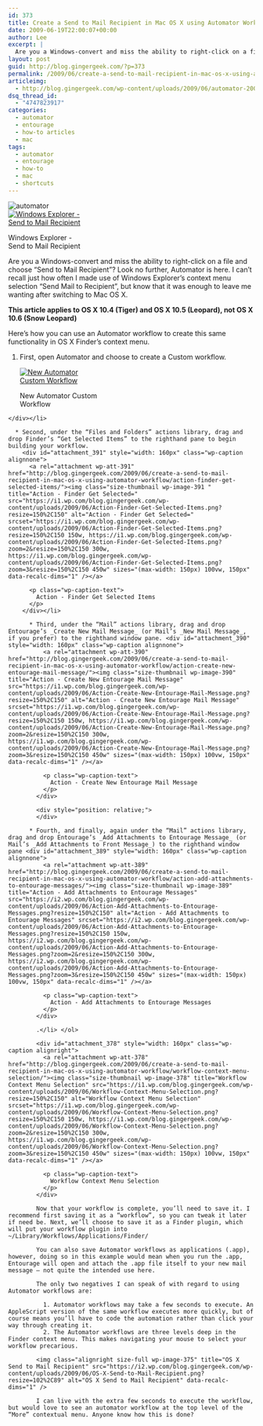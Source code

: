 ```yaml
---
id: 373
title: Create a Send to Mail Recipient in Mac OS X using Automator Workflow
date: 2009-06-19T22:00:07+00:00
author: Lee
excerpt: |
  Are you a Windows-convert and miss the ability to right-click on a file and choose "Send to Mail Recipient"? Look no further, Automator is here. I can't recall just how often I made use of Windows Explorer's context menu selection "Send Mail to Recipient", but know that it was enough to leave me wanting after switching to Mac OS X.
layout: post
guid: http://blog.gingergeek.com/?p=373
permalink: /2009/06/create-a-send-to-mail-recipient-in-mac-os-x-using-automator-workflow/
articleimg:
  - http://blog.gingergeek.com/wp-content/uploads/2009/06/automator-200.jpg
dsq_thread_id:
  - "4747823917"
categories:
  - automator
  - entourage
  - how-to articles
  - mac
tags:
  - automator
  - entourage
  - how-to
  - mac
  - shortcuts
---
```

<img class="alignleft size-thumbnail wp-image-388" title="automator" src="https://i0.wp.com/blog.gingergeek.com/wp-content/uploads/2009/06/automator.jpg?resize=58%2C58" alt="automator" srcset="https://i0.wp.com/blog.gingergeek.com/wp-content/uploads/2009/06/automator.jpg?resize=150%2C150 150w, https://i0.wp.com/blog.gingergeek.com/wp-content/uploads/2009/06/automator.jpg?resize=300%2C300 300w, https://i0.wp.com/blog.gingergeek.com/wp-content/uploads/2009/06/automator.jpg?w=512 512w" sizes="(max-width: 58px) 100vw, 58px" data-recalc-dims="1" />

<div id="attachment_383" style="width: 160px" class="wp-caption alignright">
  <a rel="attachment wp-att-383" href="http://blog.gingergeek.com/2009/06/create-a-send-to-mail-recipient-in-mac-os-x-using-automator-workflow/windows-send-to-mail-recipient-2/"><img class="size-thumbnail wp-image-383" title="Windows Send to Mail Recipient" src="https://i1.wp.com/blog.gingergeek.com/wp-content/uploads/2009/06/Windows-Send-to-Mail-Recipient1.png?resize=150%2C150" alt="Windows Explorer - Send to Mail Recipient" srcset="https://i1.wp.com/blog.gingergeek.com/wp-content/uploads/2009/06/Windows-Send-to-Mail-Recipient1.png?resize=150%2C150 150w, https://i1.wp.com/blog.gingergeek.com/wp-content/uploads/2009/06/Windows-Send-to-Mail-Recipient1.png?zoom=2&resize=150%2C150 300w" sizes="(max-width: 150px) 100vw, 150px" data-recalc-dims="1" /></a>
  
  <p class="wp-caption-text">
    Windows Explorer - Send to Mail Recipient
  </p>
</div>

Are you a Windows-convert and miss the ability to right-click on a file and choose “Send to Mail Recipient”? Look no further, Automator is here. I can’t recall just how often I made use of Windows Explorer’s context menu selection “Send Mail to Recipient”, but know that it was enough to leave me wanting after switching to Mac OS X.

**This article applies to OS X 10.4 (Tiger) and OS X 10.5 (Leopard), not OS X 10.6 (Snow Leopard)**

Here’s how you can use an Automator workflow to create this same functionality in OS X Finder’s context menu.<!--more-->

  1. First, open Automator and choose to create a Custom workflow. 
    <div id="attachment_392" style="width: 160px" class="wp-caption alignnone">
      <a rel="attachment wp-att-392" href="http://blog.gingergeek.com/2009/06/create-a-send-to-mail-recipient-in-mac-os-x-using-automator-workflow/automator-new-custom-workflow/"><img class="size-thumbnail wp-image-392 " title="Automator New Custom Workflow" src="https://i0.wp.com/blog.gingergeek.com/wp-content/uploads/2009/06/Automator-New-Custom-Workflow.png?resize=150%2C150" alt="New Automator Custom Workflow" srcset="https://i0.wp.com/blog.gingergeek.com/wp-content/uploads/2009/06/Automator-New-Custom-Workflow.png?resize=150%2C150 150w, https://i0.wp.com/blog.gingergeek.com/wp-content/uploads/2009/06/Automator-New-Custom-Workflow.png?zoom=2&resize=150%2C150 300w, https://i0.wp.com/blog.gingergeek.com/wp-content/uploads/2009/06/Automator-New-Custom-Workflow.png?zoom=3&resize=150%2C150 450w" sizes="(max-width: 150px) 100vw, 150px" data-recalc-dims="1" /></a>
      
      <p class="wp-caption-text">
        New Automator Custom Workflow
      </p>
    </div></li> 
    
      * Second, under the “Files and Folders” actions library, drag and drop Finder’s “Get Selected Items” to the righthand pane to begin building your workflow. 
        <div id="attachment_391" style="width: 160px" class="wp-caption alignnone">
          <a rel="attachment wp-att-391" href="http://blog.gingergeek.com/2009/06/create-a-send-to-mail-recipient-in-mac-os-x-using-automator-workflow/action-finder-get-selected-items/"><img class="size-thumbnail wp-image-391 " title="Action - Finder Get Selected=" src="https://i1.wp.com/blog.gingergeek.com/wp-content/uploads/2009/06/Action-Finder-Get-Selected-Items.png?resize=150%2C150" alt="Action - Finder Get Selected=" srcset="https://i1.wp.com/blog.gingergeek.com/wp-content/uploads/2009/06/Action-Finder-Get-Selected-Items.png?resize=150%2C150 150w, https://i1.wp.com/blog.gingergeek.com/wp-content/uploads/2009/06/Action-Finder-Get-Selected-Items.png?zoom=2&resize=150%2C150 300w, https://i1.wp.com/blog.gingergeek.com/wp-content/uploads/2009/06/Action-Finder-Get-Selected-Items.png?zoom=3&resize=150%2C150 450w" sizes="(max-width: 150px) 100vw, 150px" data-recalc-dims="1" /></a>
          
          <p class="wp-caption-text">
            Action - Finder Get Selected Items
          </p>
        </div></li> 
        
          * Third, under the “Mail” actions library, drag and drop Entourage’s _Create New Mail Message_ (or Mail’s _New Mail Message_, if you prefer) to the righthand window pane. <div id="attachment_390" style="width: 160px" class="wp-caption alignnone">
              <a rel="attachment wp-att-390" href="http://blog.gingergeek.com/2009/06/create-a-send-to-mail-recipient-in-mac-os-x-using-automator-workflow/action-create-new-entourage-mail-message/"><img class="size-thumbnail wp-image-390" title="Action - Create New Entourage Mail Message" src="https://i1.wp.com/blog.gingergeek.com/wp-content/uploads/2009/06/Action-Create-New-Entourage-Mail-Message.png?resize=150%2C150" alt="Action - Create New Entourage Mail Message" srcset="https://i1.wp.com/blog.gingergeek.com/wp-content/uploads/2009/06/Action-Create-New-Entourage-Mail-Message.png?resize=150%2C150 150w, https://i1.wp.com/blog.gingergeek.com/wp-content/uploads/2009/06/Action-Create-New-Entourage-Mail-Message.png?zoom=2&resize=150%2C150 300w, https://i1.wp.com/blog.gingergeek.com/wp-content/uploads/2009/06/Action-Create-New-Entourage-Mail-Message.png?zoom=3&resize=150%2C150 450w" sizes="(max-width: 150px) 100vw, 150px" data-recalc-dims="1" /></a>
              
              <p class="wp-caption-text">
                Action - Create New Entourage Mail Message
              </p>
            </div>
            
            <div style="position: relative;">
            </div>
        
          * Fourth, and finally, again under the “Mail” actions library, drag and drop Entourage’s _Add Attachments to Entourage Message_ (or Mail’s _Add Attachments to Front Message_) to the righthand window pane <div id="attachment_389" style="width: 160px" class="wp-caption alignnone">
              <a rel="attachment wp-att-389" href="http://blog.gingergeek.com/2009/06/create-a-send-to-mail-recipient-in-mac-os-x-using-automator-workflow/action-add-attachments-to-entourage-messages/"><img class="size-thumbnail wp-image-389" title="Action - Add Attachments to Entourage Messages" src="https://i2.wp.com/blog.gingergeek.com/wp-content/uploads/2009/06/Action-Add-Attachments-to-Entourage-Messages.png?resize=150%2C150" alt="Action - Add Attachments to Entourage Messages" srcset="https://i2.wp.com/blog.gingergeek.com/wp-content/uploads/2009/06/Action-Add-Attachments-to-Entourage-Messages.png?resize=150%2C150 150w, https://i2.wp.com/blog.gingergeek.com/wp-content/uploads/2009/06/Action-Add-Attachments-to-Entourage-Messages.png?zoom=2&resize=150%2C150 300w, https://i2.wp.com/blog.gingergeek.com/wp-content/uploads/2009/06/Action-Add-Attachments-to-Entourage-Messages.png?zoom=3&resize=150%2C150 450w" sizes="(max-width: 150px) 100vw, 150px" data-recalc-dims="1" /></a>
              
              <p class="wp-caption-text">
                Action - Add Attachments to Entourage Messages
              </p>
            </div>
            
            .</li> </ol> 
            
            <div id="attachment_378" style="width: 160px" class="wp-caption alignright">
              <a rel="attachment wp-att-378" href="http://blog.gingergeek.com/2009/06/create-a-send-to-mail-recipient-in-mac-os-x-using-automator-workflow/workflow-context-menu-selection/"><img class="size-thumbnail wp-image-378" title="Workflow Context Menu Selection" src="https://i1.wp.com/blog.gingergeek.com/wp-content/uploads/2009/06/Workflow-Context-Menu-Selection.png?resize=150%2C150" alt="Workflow Context Menu Selection" srcset="https://i1.wp.com/blog.gingergeek.com/wp-content/uploads/2009/06/Workflow-Context-Menu-Selection.png?resize=150%2C150 150w, https://i1.wp.com/blog.gingergeek.com/wp-content/uploads/2009/06/Workflow-Context-Menu-Selection.png?zoom=2&resize=150%2C150 300w, https://i1.wp.com/blog.gingergeek.com/wp-content/uploads/2009/06/Workflow-Context-Menu-Selection.png?zoom=3&resize=150%2C150 450w" sizes="(max-width: 150px) 100vw, 150px" data-recalc-dims="1" /></a>
              
              <p class="wp-caption-text">
                Workflow Context Menu Selection
              </p>
            </div>
            
            Now that your workflow is complete, you’ll need to save it. I recommend first saving it as a “workflow”, so you can tweak it later if need be. Next, we’ll choose to save it as a Finder plugin, which will put your workflow plugin into ~/Library/Workflows/Applications/Finder/
            
            You can also save Automator workflows as applications (.app), however, doing so in this example would mean when you run the .app, Entourage will open and attach the .app file itself to your new mail message – not quite the intended use here.
            
            The only two negatives I can speak of with regard to using Automator workflows are:
  
            
<span style="position:relative;float:left;padding-right:5px;"> </span>
            
              1. Automator workflows may take a few seconds to execute. An AppleScript version of the same workflow executes more quickly, but of course means you’ll have to code the automation rather than click your way through creating it.
              2. The Automator workflows are three levels deep in the Finder context menu. This makes navigating your mouse to select your workflow precarious.
            
            <img class="alignright size-full wp-image-375" title="OS X Send to Mail Recipient" src="https://i2.wp.com/blog.gingergeek.com/wp-content/uploads/2009/06/OS-X-Send-to-Mail-Recipient.png?resize=102%2C89" alt="OS X Send to Mail Recipient" data-recalc-dims="1" />
  
            I can live with the extra few seconds to execute the workflow, but would love to see an automator workflow at the top level of the “More” contextual menu. Anyone know how this is done?
